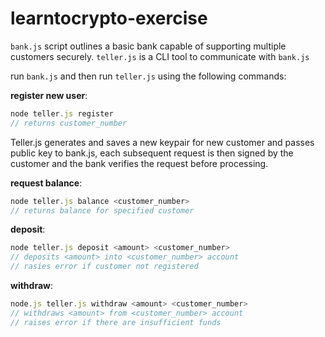 # learntocrypto-exercise

`bank.js` script outlines a basic bank capable of supporting multiple customers securely.
`teller.js` is a CLI tool to communicate with `bank.js` 

run `bank.js` and then run `teller.js` using the following commands:

  **register new user**:
```javascript
node teller.js register  
// returns customer_number
```

   Teller.js generates and saves a new keypair for new customer and passes public key to bank.js, each subsequent request is then signed by the customer and the bank verifies the request before processing.
  
  **request balance**:
```javascript
node teller.js balance <customer_number>  
// returns balance for specified customer
```

  **deposit**:
```javascript
node teller.js deposit <amount> <customer_number>  
// deposits <amount> into <customer_number> account
// rasies error if customer not registered
```

  **withdraw**:
```javascript
node.js teller.js withdraw <amount> <customer_number>  
// withdraws <amount> from <customer_number> account  
// raises error if there are insufficient funds
```